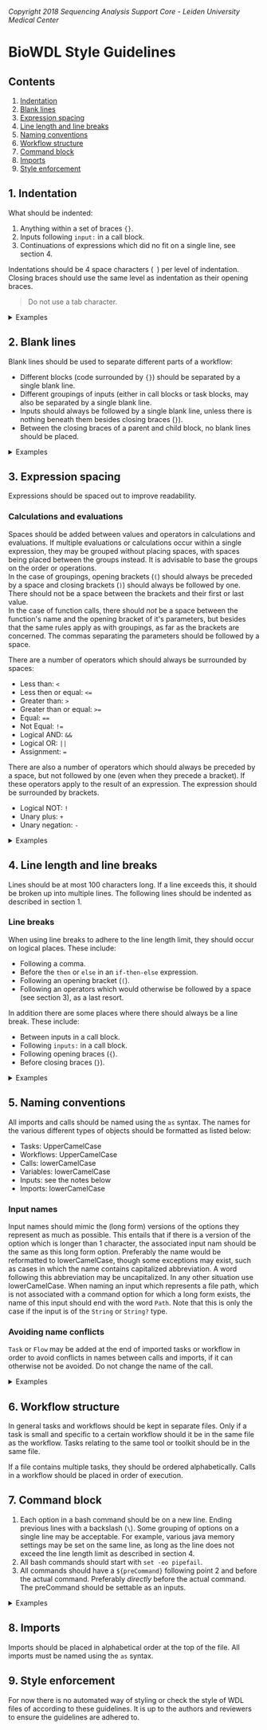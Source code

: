 *Copyright 2018 Sequencing Analysis Support Core - Leiden University Medical
Center*

# BioWDL Style Guidelines #

## Contents ##
1. [Indentation](#1-indentation)
2. [Blank lines](#2-blank-lines)
3. [Expression spacing](#3-expression-spacing)
4. [Line length and line breaks](#4-line-length-and-line-breaks)
5. [Naming conventions](#5-naming-conventions)
6. [Workflow structure](#6-workflow-structure)
7. [Command block](#7-command-block)
8. [Imports](#8-imports)
9. [Style enforcement](#9-style-enforcement)

## 1. Indentation ##
What should be indented:
1. Anything within a set of braces `{}`.
2. Inputs following `input:` in a call block.
3. Continuations of expressions which did no fit on a single line, see section
   4.

Indentations should be 4 space characters (` `) per level of indentation.
Closing braces should use the same level as indentation as their opening
braces.

> Do not use a tab character.

<details>
<summary>Examples</summary>

**yay:**

```
workflow example {
    call SomeTask as doStuff {
        input:
            number = 1,
            letter = "a"
    }
}
```

**nay:**
- Contents of workflow block indented with 2 spaces, rather than 4.
- Inputs not indented.

```
workflow example {
  call SomeTask as doStuff {
      input:
      number = 1,
      letter = "a"
  }
}
```

</details>

## 2. Blank lines ##
Blank lines should be used to separate different parts of a workflow:
- Different blocks (code surrounded by `{}`) should be separated by a single
  blank line.
- Different groupings of inputs (either in call blocks or task blocks,
  may also be separated by a single blank line.
- Inputs should always be followed by a single blank line, unless there is
  nothing beneath them besides closing braces (`}`).
- Between the closing braces of a parent and child block, no blank lines should
  be placed.

<details>
<summary>Examples</summary>

**yay:**

```
task echo {
    String message

    String? outputPath # Optional input(s) separated from mandatory input(s)

    command {
        echo ${message} ${"> " + outputPath}
    }

    output {
        File? outputFile = outputPath
    }
}
```

**nay:**
- Double blank line between inputs and `command` block.
- No blank line between `command` and `output` block.
- Pointless blank line between closing braces.

```
task echo {
    String message

    String? outputPath


    command {
        echo ${message} ${"> " + outputPath}
    }
    output {
        File? outputFile = outputPath
    }

}
```

</details>

## 3. Expression spacing ##
Expressions should be spaced out to improve readability.

### Calculations and evaluations ###
Spaces should be added between values and operators in calculations and
evaluations. If multiple evaluations or calculations occur within a single
expression, they may be grouped without placing spaces, with spaces being
placed between the groups instead. It is advisable to base the groups on the
order or operations.  
In the case of groupings, opening brackets (`(`) should always be preceded by a
space and closing brackets (`)`) should always be followed by one. There should
not be a space between the brackets and their first or last value.  
In the case of function calls, there should *not* be a space between the
function's name and the opening bracket of it's parameters, but besides that
the same rules apply as with groupings, as far as the brackets are concerned.
The commas separating the parameters should be followed by a space.

There are a number of operators which should always be surrounded by spaces:
- Less than: `<`
- Less then or equal: `<=`
- Greater than: `>`
- Greater than or equal: `>=`
- Equal: `==`
- Not Equal: `!=`
- Logical AND: `&&`
- Logical OR: `||`
- Assignment: `=`

There are also a number of operators which should always be preceded by a
space, but not followed by one (even when they precede a bracket). If these
operators apply to the result of an expression. The expression should be
surrounded by brackets.
- Logical NOT: `!`
- Unary plus: `+`
- Unary negation: `-`

<details>
<summary>Examples</summary>

**yay:**
- `1 + 1`
- `1 + 1/2`
- `(1 + 1) / 2 `
- `!(a == -1)`

**nay:**
- `1+1`
- `1 + 1 / 2`
- `( 1+1 ) / 2` or `(1 + 1)/2`
- `!(a==-1)` or `! (a == -1)` or `!a == -1`

</details>

## 4. Line length and line breaks ##
Lines should be at most 100 characters long. If a line exceeds this, it should
be broken up into multiple lines. The following lines should be indented as
described in section 1.

### Line breaks ###
When using line breaks to adhere to the line length limit, they should occur
on logical places. These include:
- Following a comma.
- Before the `then` or `else` in an `if-then-else` expression.
- Following an opening bracket (`(`).
- Following an operators which would otherwise be followed by a space (see
  section 3), as a last resort.

In addition there are some places where there should always be a line break.
These include:
- Between inputs in a call block.
- Following `inputs:` in a call block.
- Following opening braces (`{`).
- Before closing braces (`}`).

<details>
<summary>Examples</summary>

**yay:**

```
Int value = if defined(aVariableThatHasAWayTooLongName)
    then aVariableThatHasAWayTooLongName else 10

# or

Int value = if defined(aVariableThatHasAWayTooLongName)
    then aVariableThatHasAWayTooLongName
    else 10

# ----

call SomeTask as doStuff {
    input:
        number = 1,
        letter = "a"
}

```

**nay:**

```
# too long
Int value = if defined(aVariableThatHasAWayTooLongName) then aVariableThatHasAWayTooLongName else 10

# or wrong line break
Int value = if defined(aVariableThatHasAWayTooLongName) then
    aVariableThatHasAWayTooLongName else 10

# ----

# multiple inputs on one line
call SomeTask as doStuff {
    input:
        number = 1, letter = "a"
}

# missing line breaks
call SomeTask as doStuff {input: number = 1, letter = "a"}
```

</details>

## 5. Naming conventions ##
All imports and calls should be named using the `as` syntax. The names for the
various different types of objects should be formatted as listed below:
- Tasks: UpperCamelCase
- Workflows: UpperCamelCase
- Calls: lowerCamelCase
- Variables: lowerCamelCase
- Inputs: see the notes below
- Imports: lowerCamelCase

### Input names ###
Input names should mimic the (long form) versions of the options they represent
as much as possible. This entails that if there is a version of the option
which is longer than 1 character, the associated input nam should be the same
as this long form option. Preferably the name would be reformatted to
lowerCamelCase, though some exceptions may exist, such as cases in which the
name contains capitalized abbreviation. A word following this abbreviation may
be uncapitalized.
In any other situation use lowerCamelCase.
When naming an input which represents a file path, which is not associated with
a command option for which a long form exists, the name of this input should
end with the word `Path`. Note that this is only the case if the input is of
the `String` or `String?` type.

### Avoiding name conflicts ###
`Task` or `Flow` may be added at the end of imported tasks or workflow in order
to avoid conflicts in names between calls and imports, if it can otherwise not
be avoided. Do not change the name of the call.

<details>
<summary>Examples</summary>

**yay:**

```
task DoStuff {
    File inputFile
    String outputPath

    Int maxRAM

    command {
        someScript \
        -i ${inputFile} \
        --maxRAM ${maxRAM} \
        -o outputPath
    }

    output {
        File output = outputPath
    }
}
```

**nay:**
- task name is not UpperCamelCase
- `input_file` does not use lowerCamelCase
- `OutputPath` does not use lowerCamelCase
- `ram` does not match the option it is represents

```
task doStuff {
    File input_file
    String OutputPath

    Int ram

    command {
        someScript \
        -i ${input} \
        --maxRAM ${maxRAM} \
        -o outputPath
    }

    output {
        File output = outputPath
    }
}
```

</details>

## 6. Workflow structure ##
In general tasks and workflows should be kept in separate files. Only if a
task is small and specific to a certain workflow should it be in the same file
as the workflow.
Tasks relating to the same tool or toolkit should be in the same file.

If a file contains multiple tasks, they should be ordered alphabetically.
Calls in a workflow should be placed in order of execution.

## 7. Command block ##
1. Each option in a bash command should be on a new line. Ending previous lines
   with a backslash (`\`). Some grouping of options on a single line may be
   acceptable. For example, various java memory settings may be set on the same
   line, as long as the line does not exceed the line length limit as described
   in section 4.
2. All bash commands should start with `set -eo pipefail`.
3. All commands should have a `${preCommand}` following point 2 and before the
   actual command. Preferably *directly* before the actual command. The
   preCommand should be settable as an inputs.

<details>
<summary>Examples</summary>

**yay:**

```
task doStuff {
    File inputFile
    String outputPath
    Int maxRAM

    String? preCommand

    command {
        set -eo pipefail
        ${preCommand}
        someScript \
        -i ${inputFile} \
        --maxRAM ${maxRAM} \
        -o outputPath
    }

    output {
        File output = outputPath
    }
}
```

**nay:**
- all option are on the same line
- `set -eo pipefail` is absent
- `preCommand` is absent

```
task doStuff {
    File inputFile
    String outputPath

    Int maxRAM

    command {
        someScript -i ${inputFile} --maxRAM ${maxRAM} -o outputPath
    }

    output {
        File output = outputPath
    }
}
```

</details>

## 8. Imports ##
Imports should be placed in alphabetical order at the top of the file. All
imports must be named using the `as` syntax.

## 9. Style enforcement ##
For now there is no automated way of styling or check the style of WDL files of
according to these guidelines. It is up to the authors and reviewers to ensure
the guidelines are adhered to.
